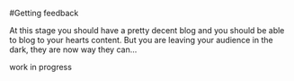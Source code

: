 #Getting feedback

At this stage you should have a pretty decent blog and you should be able to blog to your hearts content. 
But you are leaving your audience in the dark, they are now way they can...

work in progress
